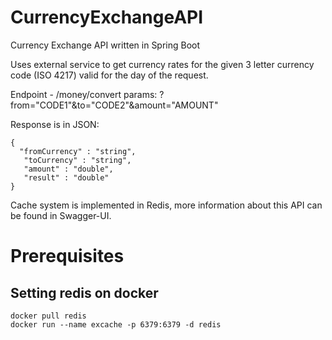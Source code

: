 # CurrencyExchangeAPI
Currency Exchange API written in Spring Boot

Uses external service to get currency rates for the given 3 letter currency code (ISO 4217) valid for the day of the request.

Endpoint - /money/convert
  params: ?from="CODE1"&to="CODE2"&amount="AMOUNT"
  
Response is in JSON:
```
{
  "fromCurrency" : "string",
   "toCurrency" : "string",
   "amount" : "double",
   "result" : "double"
}
```
   
Cache system is implemented in Redis, more information about this API can be found in Swagger-UI.

# Prerequisites
## Setting redis on docker
```
docker pull redis
docker run --name excache -p 6379:6379 -d redis
```
